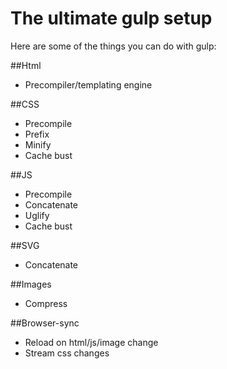 # The ultimate gulp setup

Here are some of the things you can do with gulp:

##Html
- Precompiler/templating engine

##CSS
- Precompile
- Prefix
- Minify
- Cache bust

##JS
- Precompile
- Concatenate
- Uglify
- Cache bust

##SVG
- Concatenate

##Images
- Compress

##Browser-sync
- Reload on html/js/image change
- Stream css changes